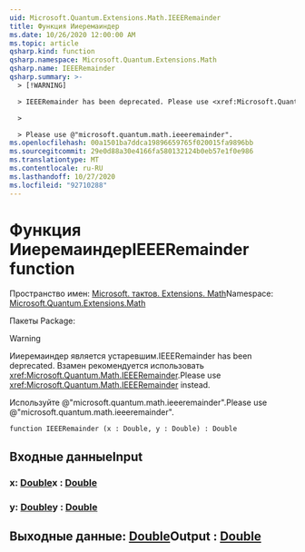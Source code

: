 ```yaml
---
uid: Microsoft.Quantum.Extensions.Math.IEEERemainder
title: Функция Ииеремаиндер
ms.date: 10/26/2020 12:00:00 AM
ms.topic: article
qsharp.kind: function
qsharp.namespace: Microsoft.Quantum.Extensions.Math
qsharp.name: IEEERemainder
qsharp.summary: >-
  > [!WARNING]

  > IEEERemainder has been deprecated. Please use <xref:Microsoft.Quantum.Math.IEEERemainder> instead.

  >

  > Please use @"microsoft.quantum.math.ieeeremainder".
ms.openlocfilehash: 00a1501ba7ddca19896659765f020015fa9896bb
ms.sourcegitcommit: 29e0d88a30e4166fa580132124b0eb57e1f0e986
ms.translationtype: MT
ms.contentlocale: ru-RU
ms.lasthandoff: 10/27/2020
ms.locfileid: "92710288"
---
```

# <a name="ieeeremainder-function"></a><span data-ttu-id="1b32d-102">Функция Ииеремаиндер</span><span class="sxs-lookup"><span data-stu-id="1b32d-102">IEEERemainder function</span></span>

<span data-ttu-id="1b32d-103">Пространство имен: [Microsoft. тактов. Extensions. Math](xref:Microsoft.Quantum.Extensions.Math)</span><span class="sxs-lookup"><span data-stu-id="1b32d-103">Namespace: [Microsoft.Quantum.Extensions.Math](xref:Microsoft.Quantum.Extensions.Math)</span></span>

<span data-ttu-id="1b32d-104">Пакеты [](https://nuget.org/packages/)</span><span class="sxs-lookup"><span data-stu-id="1b32d-104">Package: [](https://nuget.org/packages/)</span></span>


> [!WARNING]
> <span data-ttu-id="1b32d-105">Ииеремаиндер является устаревшим.</span><span class="sxs-lookup"><span data-stu-id="1b32d-105">IEEERemainder has been deprecated.</span></span> <span data-ttu-id="1b32d-106">Взамен рекомендуется использовать <xref:Microsoft.Quantum.Math.IEEERemainder>.</span><span class="sxs-lookup"><span data-stu-id="1b32d-106">Please use <xref:Microsoft.Quantum.Math.IEEERemainder> instead.</span></span>
>
> <span data-ttu-id="1b32d-107">Используйте @"microsoft.quantum.math.ieeeremainder".</span><span class="sxs-lookup"><span data-stu-id="1b32d-107">Please use @"microsoft.quantum.math.ieeeremainder".</span></span>



```qsharp
function IEEERemainder (x : Double, y : Double) : Double
```


## <a name="input"></a><span data-ttu-id="1b32d-108">Входные данные</span><span class="sxs-lookup"><span data-stu-id="1b32d-108">Input</span></span>

### <a name="x--double"></a><span data-ttu-id="1b32d-109">x: [Double](xref:microsoft.quantum.lang-ref.double)</span><span class="sxs-lookup"><span data-stu-id="1b32d-109">x : [Double](xref:microsoft.quantum.lang-ref.double)</span></span>




### <a name="y--double"></a><span data-ttu-id="1b32d-110">y: [Double](xref:microsoft.quantum.lang-ref.double)</span><span class="sxs-lookup"><span data-stu-id="1b32d-110">y : [Double](xref:microsoft.quantum.lang-ref.double)</span></span>





## <a name="output--double"></a><span data-ttu-id="1b32d-111">Выходные данные: [Double](xref:microsoft.quantum.lang-ref.double)</span><span class="sxs-lookup"><span data-stu-id="1b32d-111">Output : [Double](xref:microsoft.quantum.lang-ref.double)</span></span>

